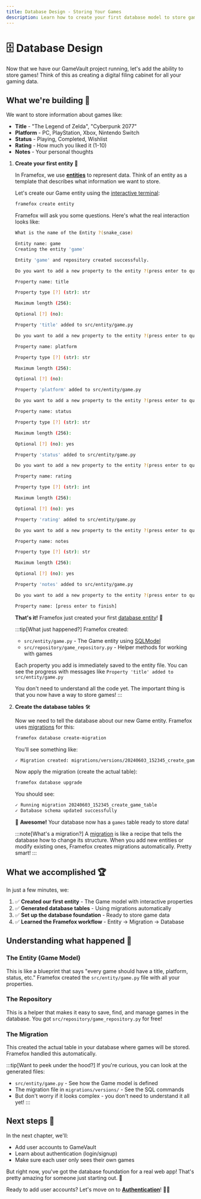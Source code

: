 ```yaml
---
title: Database Design - Storing Your Games
description: Learn how to create your first database model to store games in GameVault. Simple and fun!
---
```


# 🗄️ Database Design

Now that we have our GameVault project running, let's add the ability to store games! Think of this as creating a digital filing cabinet for all your gaming data.

## What we're building 🎯

We want to store information about games like:
- **Title** - "The Legend of Zelda", "Cyberpunk 2077"
- **Platform** - PC, PlayStation, Xbox, Nintendo Switch
- **Status** - Playing, Completed, Wishlist
- **Rating** - How much you liked it (1-10)
- **Notes** - Your personal thoughts

<Steps>

1. **Create your first entity** 📝

   In Framefox, we use **[entities](/framefox/core/database)** to represent data. Think of an entity as a template that describes what information we want to store.

   Let's create our Game entity using the [interactive terminal](/framefox/advanced_features/terminal):

   ```bash title="Create entity"
   framefox create entity
   ```

   Framefox will ask you some questions. Here's what the real interaction looks like:

   ```bash title="Interactive entity creation"
   What is the name of the Entity ?(snake_case)

   Entity name: game
   Creating the entity 'game'

   Entity 'game' and repository created successfully.

   Do you want to add a new property to the entity ?(press enter to quit the terminal)

   Property name: title

   Property type [?] (str): str

   Maximum length (256): 

   Optional [?] (no): 

   Property 'title' added to src/entity/game.py

   Do you want to add a new property to the entity ?(press enter to quit the terminal)

   Property name: platform

   Property type [?] (str): str

   Maximum length (256): 

   Optional [?] (no): 

   Property 'platform' added to src/entity/game.py

   Do you want to add a new property to the entity ?(press enter to quit the terminal)

   Property name: status

   Property type [?] (str): str

   Maximum length (256): 

   Optional [?] (no): yes

   Property 'status' added to src/entity/game.py

   Do you want to add a new property to the entity ?(press enter to quit the terminal)

   Property name: rating

   Property type [?] (str): int

   Maximum length (256): 

   Optional [?] (no): yes

   Property 'rating' added to src/entity/game.py

   Do you want to add a new property to the entity ?(press enter to quit the terminal)

   Property name: notes

   Property type [?] (str): str

   Maximum length (256): 

   Optional [?] (no): yes

   Property 'notes' added to src/entity/game.py

   Do you want to add a new property to the entity ?(press enter to quit the terminal)

   Property name: [press enter to finish]
   ```

   **That's it!** Framefox just created your first [database entity](/framefox/core/database)! 🎉

   :::tip[What just happened?]
   Framefox created:
   - `src/entity/game.py` - The Game entity using [SQLModel](/framefox/core/database)
   - `src/repository/game_repository.py` - Helper methods for working with games

   Each property you add is immediately saved to the entity file. You can see the progress with messages like `Property 'title' added to src/entity/game.py`

   You don't need to understand all the code yet. The important thing is that you now have a way to store games!
   :::

2. **Create the database tables** 🛠️

   Now we need to tell the database about our new Game entity. Framefox uses [migrations](/framefox/core/database) for this:

   ```bash title="Create migration"
   framefox database create-migration
   ```

   You'll see something like:

   ```bash title="Migration output"
   ✓ Migration created: migrations/versions/20240603_152345_create_game_table.py
   ```

   Now apply the migration (create the actual table):

   ```bash title="Apply migration"
   framefox database upgrade
   ```

   You should see:

   ```bash title="Database upgrade output"
   ✓ Running migration 20240603_152345_create_game_table
   ✓ Database schema updated successfully
   ```

   🎉 **Awesome!** Your database now has a `games` table ready to store data!

   :::note[What's a migration?]
   A [migration](/framefox/core/database) is like a recipe that tells the database how to change its structure. When you add new entities or modify existing ones, Framefox creates migrations automatically. Pretty smart!
   :::


## What we accomplished 🏆

In just a few minutes, we:

1. ✅ **Created our first entity** - The Game model with interactive properties
2. ✅ **Generated database tables** - Using migrations automatically  
3. ✅ **Set up the database foundation** - Ready to store game data
4. ✅ **Learned the Framefox workflow** - Entity → Migration → Database

## Understanding what happened 🤔

### The Entity (Game Model)
This is like a blueprint that says "every game should have a title, platform, status, etc." Framefox created the `src/entity/game.py` file with all your properties.

### The Repository  
This is a helper that makes it easy to save, find, and manage games in the database. You got `src/repository/game_repository.py` for free!

### The Migration
This created the actual table in your database where games will be stored. Framefox handled this automatically.

:::tip[Want to peek under the hood?]
If you're curious, you can look at the generated files:
- `src/entity/game.py` - See how the Game model is defined
- The migration file in `migrations/versions/` - See the SQL commands
- But don't worry if it looks complex - you don't need to understand it all yet!
:::

## Next steps 🚀

In the next chapter, we'll:
- Add user accounts to GameVault
- Learn about authentication (login/signup)
- Make sure each user only sees their own games

But right now, you've got the database foundation for a real web app! That's pretty amazing for someone just starting out. 🎉

Ready to add user accounts? Let's move on to **[Authentication](/framefox/quicklaunch/authentication)**! 🔐✨
